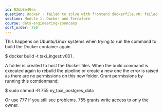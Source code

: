 ```yaml
---
id: 82bb8e49ea
question: Docker - failed to solve with frontend dockerfile.v0: failed to read dockerfile: error from sender: open ny_taxi_postgres_data: permission denied.
section: Module 1: Docker and Terraform
course: data-engineering-zoomcamp
sort_order: 750
---
```


This happens on Ubuntu/Linux systems when trying to run the command to build the Docker container again.

$ docker build -t taxi_ingest:v001 .

A folder is created to host the Docker files. When the build command is executed again to rebuild the pipeline or create a new one the error is raised as there are no permissions on this new folder. Grant permissions by running this comtionmand;

$ sudo chmod -R 755 ny_taxi_postgres_data

Or use 777 if you still see problems. 755 grants write access to only the owner.

